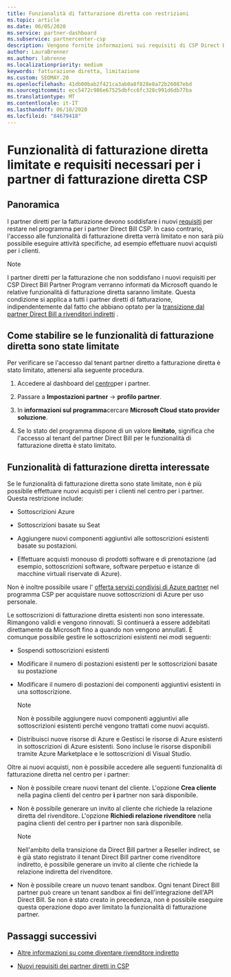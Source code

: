 ```yaml
---
title: Funzionalità di fatturazione diretta con restrizioni
ms.topic: article
ms.date: 06/05/2020
ms.service: partner-dashboard
ms.subservice: partnercenter-csp
description: Vengono fornite informazioni sui requisiti di CSP Direct Bill partner e sulle operazioni da eseguire per evitare la limitazione delle funzionalità. Scopri se le tue funzionalità sono state limitate.
author: LauraBrenner
ms.author: labrenne
ms.localizationpriority: medium
keywords: fatturazione diretta, limitazione
ms.custom: SEOMAY.20
ms.openlocfilehash: 41db00bab2f421ca3ab0a8f828e8a72b26087ebd
ms.sourcegitcommit: ecc5472c986e67525dbfcc6fc328c991d6db77ba
ms.translationtype: MT
ms.contentlocale: it-IT
ms.lasthandoff: 06/10/2020
ms.locfileid: "84679418"
---
```

# <a name="restricted-direct-bill-capabilities-and-the-requirements-needed-for-csp-direct-bill-partners"></a>Funzionalità di fatturazione diretta limitate e requisiti necessari per i partner di fatturazione diretta CSP  

## <a name="overview"></a>Panoramica

I partner diretti per la fatturazione devono soddisfare i nuovi [requisiti](direct-partner-new-requirements.md) per restare nel programma per i partner Direct Bill CSP. In caso contrario, l'accesso alle funzionalità di fatturazione diretta verrà limitato e non sarà più possibile eseguire attività specifiche, ad esempio effettuare nuovi acquisti per i clienti.

> [!Note]
> I partner diretti per la fatturazione che non soddisfano i nuovi requisiti per CSP Direct Bill Partner Program verranno informati da Microsoft quando le relative funzionalità di fatturazione diretta saranno limitate. Questa condizione si applica a tutti i partner diretti di fatturazione, indipendentemente dal fatto che abbiano optato per la [transizione dal partner Direct Bill a rivenditori indiretti](transition-direct-to-indirect.md) .  

## <a name="how-to-tell-if-your-direct-bill-capabilities-has-been-restricted"></a>Come stabilire se le funzionalità di fatturazione diretta sono state limitate

Per verificare se l'accesso dal tenant partner diretto a fatturazione diretta è stato limitato, attenersi alla seguente procedura.

1. Accedere al dashboard del [centro](https://partner.microsoft.com/dashboard)per i partner.

2. Passare a **Impostazioni partner**  ->  **profilo partner**.

3. In **informazioni sul programma**cercare **Microsoft Cloud stato provider soluzione**.

4. Se lo stato del programma dispone di un valore **limitato**, significa che l'accesso al tenant del partner Direct Bill per le funzionalità di fatturazione diretta è stato limitato.

## <a name="affected-direct-bill-capabilities"></a>Funzionalità di fatturazione diretta interessate

Se le funzionalità di fatturazione diretta sono state limitate, non è più possibile effettuare nuovi acquisti per i clienti nel centro per i partner. Questa restrizione include:

- Sottoscrizioni Azure

- Sottoscrizioni basate su Seat

- Aggiungere nuovi componenti aggiuntivi alle sottoscrizioni esistenti basate su postazioni.

- Effettuare acquisti monouso di prodotti software e di prenotazione (ad esempio, sottoscrizioni software, software perpetuo e istanze di macchine virtuali riservate di Azure).

Non è inoltre possibile usare l' [offerta servizi condivisi di Azure partner](shared-services.md) nel programma CSP per acquistare nuove sottoscrizioni di Azure per uso personale.

Le sottoscrizioni di fatturazione diretta esistenti non sono interessate. Rimangono validi e vengono rinnovati. Si continuerà a essere addebitati direttamente da Microsoft fino a quando non vengono annullati. È comunque possibile gestire le sottoscrizioni esistenti nei modi seguenti:

- Sospendi sottoscrizioni esistenti

- Modificare il numero di postazioni esistenti per le sottoscrizioni basate su postazione

- Modificare il numero di postazioni dei componenti aggiuntivi esistenti in una sottoscrizione. 
 
    >[!Note] 
    >Non è possibile aggiungere nuovi componenti aggiuntivi alle sottoscrizioni esistenti perché vengono trattati come nuovi acquisti.

- Distribuisci nuove risorse di Azure e Gestisci le risorse di Azure esistenti in sottoscrizioni di Azure esistenti. Sono incluse le risorse disponibili tramite Azure Marketplace e le sottoscrizioni di Visual Studio.

Oltre ai nuovi acquisti, non è possibile accedere alle seguenti funzionalità di fatturazione diretta nel centro per i partner:

- Non è possibile creare nuovi tenant del cliente. L'opzione **Crea cliente** nella pagina clienti del centro per **i** partner non sarà disponibile.

- Non è possibile generare un invito al cliente che richiede la relazione diretta del rivenditore. L'opzione **Richiedi relazione rivenditore** nella pagina clienti del centro per **i** partner non sarà disponibile.

    >[!NOTE]
    >Nell'ambito della transizione da Direct Bill partner a Reseller indirect, se è già stato registrato il tenant Direct Bill partner come rivenditore indiretto, è possibile generare un invito al cliente che richiede la relazione indiretta del rivenditore.

- Non è possibile creare un nuovo tenant sandbox. Ogni tenant Direct Bill partner può creare un tenant sandbox ai fini dell'integrazione dell'API Direct Bill. Se non è stato creato in precedenza, non è possibile eseguire questa operazione dopo aver limitato la funzionalità di fatturazione partner.  

## <a name="next-steps"></a>Passaggi successivi

- [Altre informazioni su come diventare rivenditore indiretto](https://assetsprod.microsoft.com/csp-directbill-to-indirect-transition.pdf)

- [Nuovi requisiti dei partner diretti in CSP](direct-partner-new-requirements.md)